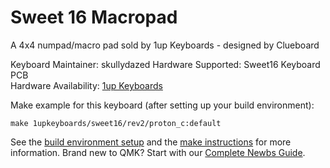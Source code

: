 # Sweet 16 Macropad

A 4x4 numpad/macro pad sold by 1up Keyboards - designed by Clueboard

Keyboard Maintainer: skullydazed
Hardware Supported: Sweet16 Keyboard PCB  
Hardware Availability: [1up Keyboards](https://1upkeyboards.com/)

Make example for this keyboard (after setting up your build environment):

    make 1upkeyboards/sweet16/rev2/proton_c:default

See the [build environment setup](https://docs.qmk.fm/#/getting_started_build_tools) and the [make instructions](https://docs.qmk.fm/#/getting_started_make_guide) for more information. Brand new to QMK? Start with our [Complete Newbs Guide](https://docs.qmk.fm/#/newbs).
